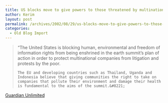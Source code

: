 ```yaml
---
title: US blocks move to give powers to those threatened by multinationals
author: Kerim
layout: post
permalink: /archives/2002/08/29/us-blocks-move-to-give-powers-to-those-threatened-by-multinationals/
categories:
  - Old Blog Import
---
```


>   &#8220;The United States is blocking human, environmental and freedom of information rights from being enshrined in the earth summit&#8217;s plan of action in order to protect multinational companies from litigation and protests by the poor. 
>   
>   
>     The EU and developing countries such as Thailand, Uganda and Indonesia believe that giving communities the right to take on companies that pollute their environment and damage their health is fundamental to the aims of the summit.&#8221;
>   


<a href="http://www.guardian.co.uk/international/story/0,3604,782024,00.html" onclick="_gaq.push(['_trackEvent', 'outbound-article', 'http://www.guardian.co.uk/international/story/0,3604,782024,00.html', 'Guardian Unlimited']);" >Guardian Unlimited</a>

